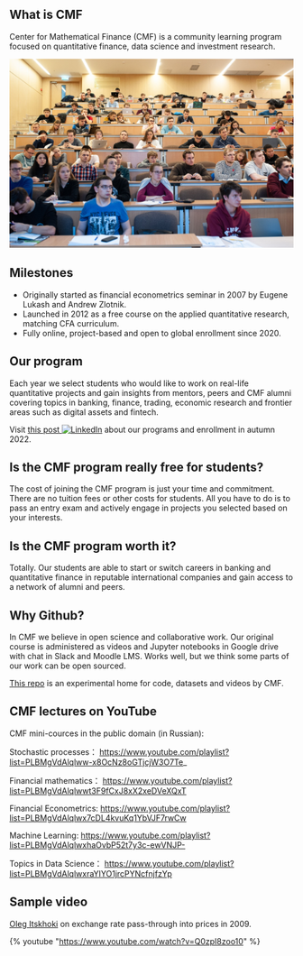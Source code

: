 ## What is CMF

Center for Mathematical Finance (CMF) is a community learning program focused on quantitative finance, data science and investment research.

![](class.jpg)

## Milestones

- Originally started as financial econometrics seminar in 2007 by Eugene Lukash and Andrew Zlotnik.
- Launched in 2012 as a free course on the applied quantitative research, matching CFA curriculum.
- Fully online, project-based and open to global enrollment since 2020.

## Our program

Each year we select students who would like to work on real-life quantitative projects and
gain insights from mentors, peers and CMF alumni covering topics in banking, finance, trading, economic research and frontier areas such as digital assets and fintech.

[linkedin]: ![](https://img.shields.io/badge/CMF-blue?style=flatsquare&logo=linkedin&logoColor=white)

Visit [this post ![LinkedIn][linkedin]](https://www.linkedin.com/feed/update/urn:li:activity:6957988000706273281/) about our programs and enrollment in autumn 2022.

## Is the CMF program really free for students?

The cost of joining the CMF program is just your time and commitment. There are no tuition fees or other costs for students. All you have to do is to pass an entry exam and actively engage in projects you selected based on your interests.

## Is the CMF program worth it?

Totally. Our students are able to start or switch careers in banking and quantitative finance in reputable international companies and gain access to a network of alumni and peers.

## Why Github?

In CMF we believe in open science and collaborative work. Our original course is administered as videos and Jupyter notebooks in Google drive with chat in Slack and Moodle LMS. Works well, but we think some parts of our work can be open sourced.

[This repo](https://github.com/epogrebnyak/cmf-team) is an experimental home for code, datasets and videos by CMF.

## CMF lectures on YouTube
CMF mini-cources in the public domain (in Russian):

Stochastic processes：
https://www.youtube.com/playlist?list=PLBMgVdAlqlww-x8OcNz8oGTjcjW3O7Te_

Financial mathematics：
https://www.youtube.com/playlist?list=PLBMgVdAlqlwwt3F9fCxJ8xX2xeDVeXQxT

Financial Econometrics:
https://www.youtube.com/playlist?list=PLBMgVdAlqlwx7cDL4kvuKq1YbVJF7rwCw

Machine Learning:
https://www.youtube.com/playlist?list=PLBMgVdAlqlwxhaOvbP52t7y3c-ewVNJP-

Topics in Data Science：
https://www.youtube.com/playlist?list=PLBMgVdAlqlwxraYIYO1jrcPYNcfnjfzYp

## Sample video

[Oleg Itskhoki](https://itskhoki.com/) on exchange rate pass-through into prices in 2009.

{% youtube "https://www.youtube.com/watch?v=Q0zpI8zoo10" %}

<p>
